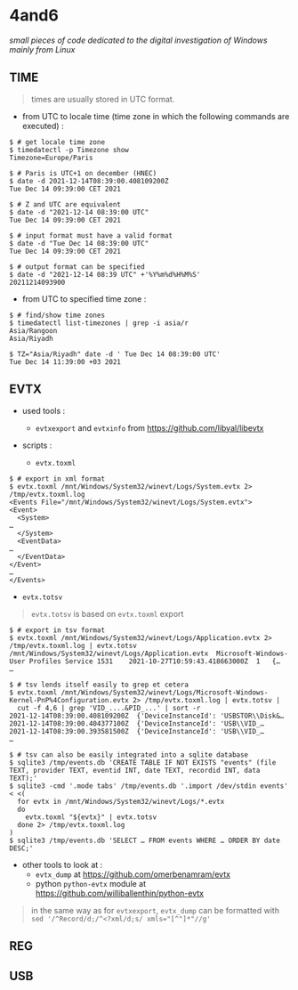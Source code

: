 # 4and6

_small pieces of code dedicated to the digital investigation of Windows mainly from Linux_


## TIME

> times are usually stored in UTC format.

- from UTC to locale time (time zone in which the following commands are executed) :

```console
$ # get locale time zone
$ timedatectl -p Timezone show
Timezone=Europe/Paris

$ # Paris is UTC+1 on december (HNEC)
$ date -d 2021-12-14T08:39:00.408109200Z
Tue Dec 14 09:39:00 CET 2021

$ # Z and UTC are equivalent
$ date -d "2021-12-14 08:39:00 UTC"
Tue Dec 14 09:39:00 CET 2021

$ # input format must have a valid format
$ date -d "Tue Dec 14 08:39:00 UTC"
Tue Dec 14 09:39:00 CET 2021

$ # output format can be specified
$ date -d "2021-12-14 08:39 UTC" +'%Y%m%d%H%M%S'
20211214093900
```

- from UTC to specified time zone :

```console
$ # find/show time zones
$ timedatectl list-timezones | grep -i asia/r
Asia/Rangoon
Asia/Riyadh

$ TZ="Asia/Riyadh" date -d ' Tue Dec 14 08:39:00 UTC'
Tue Dec 14 11:39:00 +03 2021
```


## EVTX

- used tools :
  - `evtxexport` and `evtxinfo` from https://github.com/libyal/libevtx

- scripts :
  - `evtx.toxml`

```console
$ # export in xml format
$ evtx.toxml /mnt/Windows/System32/winevt/Logs/System.evtx 2> /tmp/evtx.toxml.log
<Events File="/mnt/Windows/System32/winevt/Logs/System.evtx">
<Event>
  <System>
…
  </System>
  <EventData>
…
  </EventData>
</Event>
…
</Events>
```

  - `evtx.totsv`

> `evtx.totsv` is based on `evtx.toxml` export

```console
$ # export in tsv format
$ evtx.toxml /mnt/Windows/System32/winevt/Logs/Application.evtx 2> /tmp/evtx.toxml.log | evtx.totsv
/mnt/Windows/System32/winevt/Logs/Application.evtx	Microsoft-Windows-User Profiles Service	1531	2021-10-27T10:59:43.418663000Z	1	{…
…

$ # tsv lends itself easily to grep et cetera
$ evtx.toxml /mnt/Windows/System32/winevt/Logs/Microsoft-Windows-Kernel-PnP%4Configuration.evtx 2> /tmp/evtx.toxml.log | evtx.totsv |
  cut -f 4,6 | grep 'VID_....&PID_...' | sort -r
2021-12-14T08:39:00.408109200Z	{'DeviceInstanceId': 'USBSTOR\\Disk&…
2021-12-14T08:39:00.404377100Z	{'DeviceInstanceId': 'USB\\VID_…
2021-12-14T08:39:00.393581500Z	{'DeviceInstanceId': 'USB\\VID_…
…

$ # tsv can also be easily integrated into a sqlite database
$ sqlite3 /tmp/events.db 'CREATE TABLE IF NOT EXISTS "events" (file TEXT, provider TEXT, eventid INT, date TEXT, recordid INT, data TEXT);'
$ sqlite3 -cmd '.mode tabs' /tmp/events.db '.import /dev/stdin events' < <(
  for evtx in /mnt/Windows/System32/winevt/Logs/*.evtx
  do
    evtx.toxml "${evtx}" | evtx.totsv
  done 2> /tmp/evtx.toxml.log
)
$ sqlite3 /tmp/events.db 'SELECT … FROM events WHERE … ORDER BY date DESC;'
```

- other tools to look at :
  - `evtx_dump` at https://github.com/omerbenamram/evtx
  - python `python-evtx` module at https://github.com/williballenthin/python-evtx

> in the same way as for `evtxexport`, `evtx_dump` can be formatted with `sed '/^Record/d;/^<?xml/d;s/ xmls="[^"]*"//g'`

## REG


## USB
